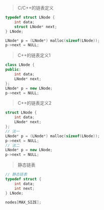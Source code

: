 >C/C++的链表定义
```C
typedef struct LNode {
    int data;
    struct LNode* next;
} LNode;

LNode* p = (LNode*) malloc(sizeof(LNode));
p->next = NULL;
```

>C++的链表定义1
```C++
class LNode {
public:
    int data;
    LNode* next;
};
LNode* p = new LNode;
p->next = NULL;
```

>C++的链表定义2
```C++
struct LNode {
    int data;
    LNode* next;
};
// 法一
LNode* p = (LNode*) malloc(sizeof(LNode));
p->next = NULL;
// 法二
LNode* p = new LNode;
p->next = NULL;
```
>静态链表
```C++
// 静态链表
typedef struct {
    int data;
    int next;
} LNode;

nodes[MAX_SIZE];
```